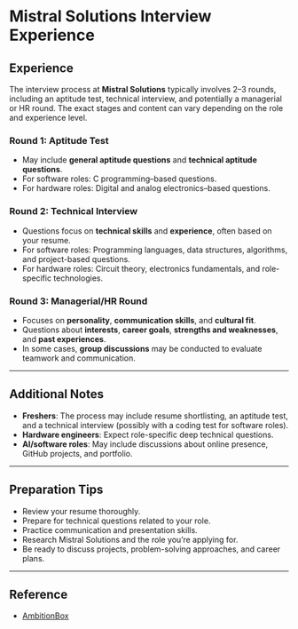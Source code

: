 # Mistral Solutions Interview Experience

## Experience

The interview process at **Mistral Solutions** typically involves 2–3 rounds, including an aptitude test, technical interview, and potentially a managerial or HR round. The exact stages and content can vary depending on the role and experience level.

### Round 1: Aptitude Test

* May include **general aptitude questions** and **technical aptitude questions**.
* For software roles: C programming–based questions.
* For hardware roles: Digital and analog electronics–based questions.

### Round 2: Technical Interview

* Questions focus on **technical skills** and **experience**, often based on your resume.
* For software roles: Programming languages, data structures, algorithms, and project-based questions.
* For hardware roles: Circuit theory, electronics fundamentals, and role-specific technologies.

### Round 3: Managerial/HR Round

* Focuses on **personality**, **communication skills**, and **cultural fit**.
* Questions about **interests**, **career goals**, **strengths and weaknesses**, and **past experiences**.
* In some cases, **group discussions** may be conducted to evaluate teamwork and communication.

---

## Additional Notes

* **Freshers**: The process may include resume shortlisting, an aptitude test, and a technical interview (possibly with a coding test for software roles).
* **Hardware engineers**: Expect role-specific deep technical questions.
* **AI/software roles**: May include discussions about online presence, GitHub projects, and portfolio.

---

## Preparation Tips

* Review your resume thoroughly.
* Prepare for technical questions related to your role.
* Practice communication and presentation skills.
* Research Mistral Solutions and the role you’re applying for.
* Be ready to discuss projects, problem-solving approaches, and career plans.

---

## Reference

* [AmbitionBox](https://www.ambitionbox.com/interviews/mistral-solutions-interview-questions)
